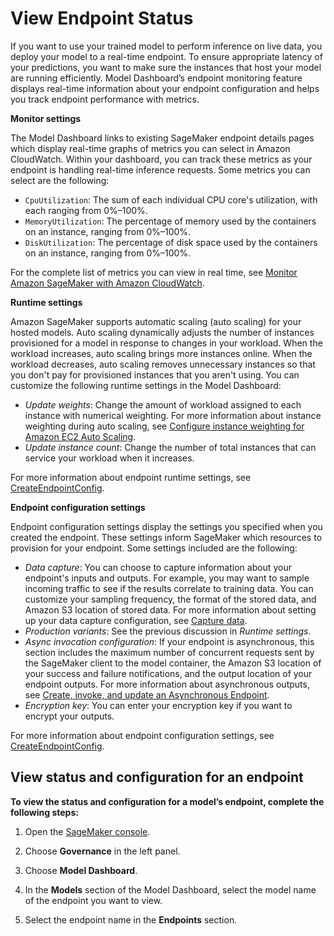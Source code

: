 # View Endpoint Status<a name="model-dashboard-endpoints"></a>

If you want to use your trained model to perform inference on live data, you deploy your model to a real\-time endpoint\. To ensure appropriate latency of your predictions, you want to make sure the instances that host your model are running efficiently\. Model Dashboard’s endpoint monitoring feature displays real\-time information about your endpoint configuration and helps you track endpoint performance with metrics\. 

**Monitor settings**

The Model Dashboard links to existing SageMaker endpoint details pages which display real\-time graphs of metrics you can select in Amazon CloudWatch\. Within your dashboard, you can track these metrics as your endpoint is handling real\-time inference requests\. Some metrics you can select are the following:
+ `CpuUtilization`: The sum of each individual CPU core's utilization, with each ranging from 0%–100%\.
+ `MemoryUtilization`: The percentage of memory used by the containers on an instance, ranging from 0%–100%\.
+ `DiskUtilization`: The percentage of disk space used by the containers on an instance, ranging from 0%–100%\.

For the complete list of metrics you can view in real time, see [Monitor Amazon SageMaker with Amazon CloudWatch](monitoring-cloudwatch.md)\.

**Runtime settings**

Amazon SageMaker supports automatic scaling \(auto scaling\) for your hosted models\. Auto scaling dynamically adjusts the number of instances provisioned for a model in response to changes in your workload\. When the workload increases, auto scaling brings more instances online\. When the workload decreases, auto scaling removes unnecessary instances so that you don't pay for provisioned instances that you aren't using\. You can customize the following runtime settings in the Model Dashboard:
+ *Update weights*: Change the amount of workload assigned to each instance with numerical weighting\. For more information about instance weighting during auto scaling, see [Configure instance weighting for Amazon EC2 Auto Scaling](https://docs.aws.amazon.com/autoscaling/ec2/userguide/ec2-auto-scaling-mixed-instances-groups-instance-weighting.html)\.
+ *Update instance count*: Change the number of total instances that can service your workload when it increases\.

For more information about endpoint runtime settings, see [CreateEndpointConfig](https://docs.aws.amazon.com/sagemaker/latest/APIReference/API_CreateEndpointConfig.html)\.

**Endpoint configuration settings**

Endpoint configuration settings display the settings you specified when you created the endpoint\. These settings inform SageMaker which resources to provision for your endpoint\. Some settings included are the following:
+ *Data capture*: You can choose to capture information about your endpoint's inputs and outputs\. For example, you may want to sample incoming traffic to see if the results correlate to training data\. You can customize your sampling frequency, the format of the stored data, and Amazon S3 location of stored data\. For more information about setting up your data capture configuration, see [Capture data](model-monitor-data-capture.md)\.
+ *Production variants*: See the previous discussion in *Runtime settings*\.
+ *Async invocation configuration*: If your endpoint is asynchronous, this section includes the maximum number of concurrent requests sent by the SageMaker client to the model container, the Amazon S3 location of your success and failure notifications, and the output location of your endpoint outputs\. For more information about asynchronous outputs, see [Create, invoke, and update an Asynchronous Endpoint](async-inference-create-invoke-update-delete.md)\.
+ *Encryption key*: You can enter your encryption key if you want to encrypt your outputs\.

For more information about endpoint configuration settings, see [CreateEndpointConfig](https://docs.aws.amazon.com/sagemaker/latest/APIReference/API_CreateEndpointConfig.html)\.

## View status and configuration for an endpoint<a name="model-dashboard-endpoint-view"></a>

**To view the status and configuration for a model’s endpoint, complete the following steps:**

1. Open the [SageMaker console](https://console.aws.amazon.com/sagemaker/)\.

1. Choose **Governance** in the left panel\.

1. Choose **Model Dashboard**\.

1. In the **Models** section of the Model Dashboard, select the model name of the endpoint you want to view\.

1. Select the endpoint name in the **Endpoints** section\.